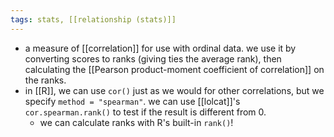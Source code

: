 ```yaml
---
tags: stats, [[relationship (stats)]]
---
```


- a measure of [[correlation]] for use with ordinal data. we use it by converting scores to ranks (giving ties the average rank), then calculating the [[Pearson product-moment coefficient of correlation]] on the ranks.
- in [[R]], we can use `cor()` just as we would for other correlations, but we specify `method = "spearman"`. we can use [[lolcat]]'s `cor.spearman.rank()` to test if the result is different from 0.
	- we can calculate ranks with R's built-in `rank()`!